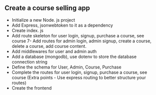 ## Create a course selling app

- Initialize a new Node. js project
- Add Express, jsonwebtoken to it as a dependency
- Create index. js
- Add route skeleton for user login, signup, purchase a course, see course
  7- Add routes for admin login, admin signup, create a course, delete a course, add course content.
- Add middlewares for user and admin auth
- Add a database (mongodb), use dotenv to store the database connection string
- Define the schema for User, Admin, Course, Purchase
- Complete the routes for user login, signup, purchase a course, see course (Extra points - Use express routing to
  better structure your routes)
- Create the frontend
